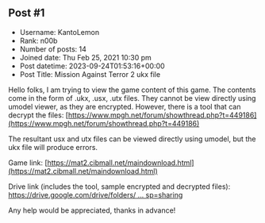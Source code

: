 ## Post #1
- Username: KantoLemon
- Rank: n00b
- Number of posts: 14
- Joined date: Thu Feb 25, 2021 10:30 pm
- Post datetime: 2023-09-24T01:53:16+00:00
- Post Title: Mission Against Terror 2 ukx file

Hello folks, I am trying to view the game content of this game. The contents come in the form of .ukx, .usx, .utx files. They cannot be view directly using umodel viewer, as they are encrypted. However, there is a tool that can decrypt the files: [https://www.mpgh.net/forum/showthread.php?t=449186](https://www.mpgh.net/forum/showthread.php?t=449186)

The resultant usx and utx files can be viewed directly using umodel, but the ukx file will produce errors.

Game link: [https://mat2.cibmall.net/maindownload.html](https://mat2.cibmall.net/maindownload.html)

Drive link (includes the tool, sample encrypted and decrypted files): [https://drive.google.com/drive/folders/ ... sp=sharing](https://drive.google.com/drive/folders/1MiUi8tSQ-91F2ad_nRA8CJRGNfkw5mU_?usp=sharing)

Any help would be appreciated, thanks in advance!
